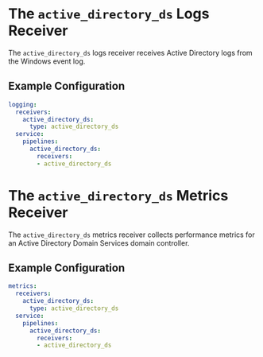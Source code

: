 # The `active_directory_ds` Logs Receiver

The `active_directory_ds` logs receiver receives Active Directory logs from the Windows event log.

## Example Configuration

```yaml
logging:
  receivers:
    active_directory_ds:
      type: active_directory_ds
  service:
    pipelines:
      active_directory_ds:
        receivers:
        - active_directory_ds
```

# The `active_directory_ds` Metrics Receiver

The `active_directory_ds` metrics receiver collects performance metrics for an Active Directory Domain Services domain controller.

## Example Configuration

```yaml
metrics:
  receivers:
    active_directory_ds:
      type: active_directory_ds
  service:
    pipelines:
      active_directory_ds:
        receivers:
        - active_directory_ds
```
